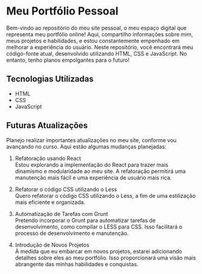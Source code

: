 
# Meu Portfólio Pessoal
Bem-vindo ao repositório do meu site pessoal, o meu espaço digital que representa meu portfólio online! Aqui, compartilho informações sobre mim, meus projetos e habilidades, e estou constantemente empenhado em melhorar a experiência do usuário. Neste repositório, você encontrará meu código-fonte atual, desenvolvido utilizando HTML, CSS e JavaScript. No entanto, tenho planos empolgantes para o futuro!

## Tecnologias Utilizadas
- HTML
- CSS
- JavaScript
## Futuras Atualizações
Planejo realizar importantes atualizações no meu site, conforme vou avançando no curso. Aqui estão algumas mudanças planejadas:

1. Refatoração usando React  
Estou explorando a implementação do React para trazer mais dinamismo e modularidade ao meu site. A refatoração permitirá uma manutenção mais fácil e uma experiência de usuário mais rica.

2. Refatorar o código CSS utilizando o Less  
Quero refatorar o código CSS utilizando o Less, a fim de uma estilização mais eficiente e organizada.

3. Automatização de Tarefas com Grunt  
Pretendo incorporar o Grunt para automatizar tarefas de desenvolvimento, como compilar o LESS para CSS. Isso facilitará o processo de desenvolvimento e manutenção.

4. Introdução de Novos Projetos  
À medida que eu embarcar em novos projetos, estarei adicionando detalhes sobre eles ao meu portfólio. Isso proporcionará uma visão mais abrangente das minhas habilidades e conquistas.
